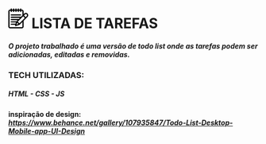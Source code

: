 # <img width="40px" height="40px" src="./assets/img/bloco-de-anotacoes.png"/> **LISTA DE TAREFAS** 

#### *O projeto trabalhado é uma versão de todo list onde as tarefas podem ser adicionadas, editadas e removidas.*

### **TECH UTILIZADAS:**

##### HTML - CSS - JS

#### **inspiração de design:** *https://www.behance.net/gallery/107935847/Todo-List-Desktop-Mobile-app-UI-Design*